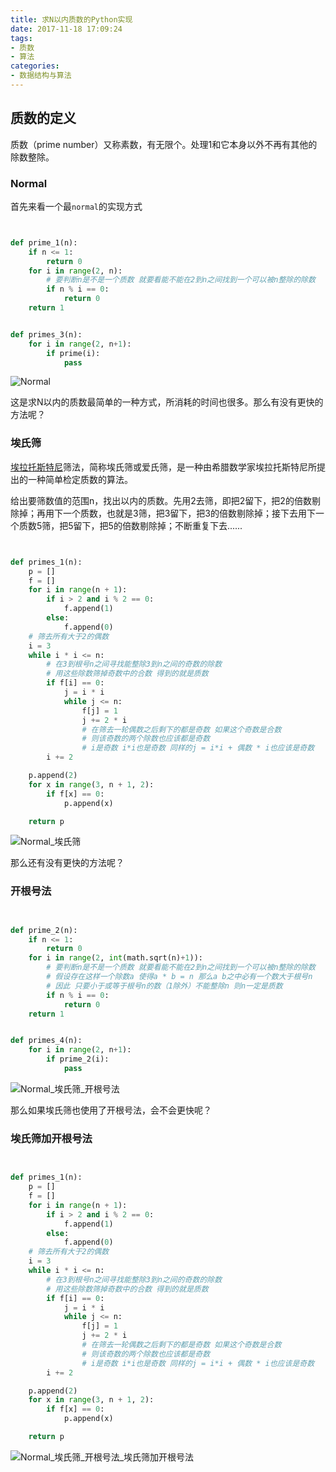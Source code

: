 ```yaml
---
title: 求N以内质数的Python实现
date: 2017-11-18 17:09:24
tags:
- 质数
- 算法
categories:
- 数据结构与算法
---
```


## 质数的定义

质数（prime number）又称素数，有无限个。处理1和它本身以外不再有其他的除数整除。

### Normal

首先来看一个最`normal`的实现方式

```Python


def prime_1(n):
    if n <= 1:
        return 0
    for i in range(2, n):
        # 要判断n是不是一个质数 就要看能不能在2到n之间找到一个可以被n整除的除数
        if n % i == 0:
            return 0
    return 1


def primes_3(n):
    for i in range(2, n+1):
        if prime(i):
            pass

```

![Normal](http://op7aviu2v.bkt.clouddn.com/%E6%95%B0%E6%8D%AE%E7%BB%93%E6%9E%84%E4%B8%8E%E7%AE%97%E6%B3%95/image/png/Normal.png)

这是求N以内的质数最简单的一种方式，所消耗的时间也很多。那么有没有更快的方法呢？

### 埃氏筛

[埃拉托斯特尼](https://baike.baidu.com/item/%E5%9F%83%E6%8B%89%E6%89%98%E6%96%AF%E7%89%B9%E5%B0%BC)筛法，简称埃氏筛或爱氏筛，是一种由希腊数学家埃拉托斯特尼所提出的一种简单检定质数的算法。

给出要筛数值的范围n，找出以内的质数。先用2去筛，即把2留下，把2的倍数剔除掉；再用下一个质数，也就是3筛，把3留下，把3的倍数剔除掉；接下去用下一个质数5筛，把5留下，把5的倍数剔除掉；不断重复下去......

```python


def primes_1(n):
    p = []
    f = []
    for i in range(n + 1):
        if i > 2 and i % 2 == 0:
            f.append(1)
        else:
            f.append(0)
    # 筛去所有大于2的偶数
    i = 3
    while i * i <= n:
        # 在3到根号n之间寻找能整除3到n之间的奇数的除数
        # 用这些除数筛掉奇数中的合数 得到的就是质数
        if f[i] == 0:
            j = i * i
            while j <= n:
                f[j] = 1
                j += 2 * i
                # 在筛去一轮偶数之后剩下的都是奇数 如果这个奇数是合数
                # 则该奇数的两个除数也应该都是奇数
                # i是奇数 i*i也是奇数 同样的j = i*i + 偶数 * i也应该是奇数
        i += 2

    p.append(2)
    for x in range(3, n + 1, 2):
        if f[x] == 0:
            p.append(x)

    return p

```

![Normal_埃氏筛](http://op7aviu2v.bkt.clouddn.com/%E6%95%B0%E6%8D%AE%E7%BB%93%E6%9E%84%E4%B8%8E%E7%AE%97%E6%B3%95/image/png/Normal_%E5%9F%83%E6%B0%8F%E7%AD%9B.png)

那么还有没有更快的方法呢？

### 开根号法

```python


def prime_2(n):
    if n <= 1:
        return 0
    for i in range(2, int(math.sqrt(n)+1)):
        # 要判断n是不是一个质数 就要看能不能在2到n之间找到一个可以被n整除的除数
        # 假设存在这样一个除数a 使得a * b = n 那么a b之中必有一个数大于根号n
        # 因此 只要小于或等于根号n的数（1除外）不能整除n 则n一定是质数
        if n % i == 0:
            return 0
    return 1


def primes_4(n):
    for i in range(2, n+1):
        if prime_2(i):
            pass
```

![Normal_埃氏筛_开根号法](http://op7aviu2v.bkt.clouddn.com/%E6%95%B0%E6%8D%AE%E7%BB%93%E6%9E%84%E4%B8%8E%E7%AE%97%E6%B3%95/image/png/Normal_%E5%9F%83%E6%B0%8F%E7%AD%9B_%E5%BC%80%E6%A0%B9%E5%8F%B7%E6%B3%95.png)

那么如果埃氏筛也使用了开根号法，会不会更快呢？

### 埃氏筛加开根号法

```Python


def primes_1(n):
    p = []
    f = []
    for i in range(n + 1):
        if i > 2 and i % 2 == 0:
            f.append(1)
        else:
            f.append(0)
    # 筛去所有大于2的偶数
    i = 3
    while i * i <= n:
        # 在3到根号n之间寻找能整除3到n之间的奇数的除数
        # 用这些除数筛掉奇数中的合数 得到的就是质数
        if f[i] == 0:
            j = i * i
            while j <= n:
                f[j] = 1
                j += 2 * i
                # 在筛去一轮偶数之后剩下的都是奇数 如果这个奇数是合数
                # 则该奇数的两个除数也应该都是奇数
                # i是奇数 i*i也是奇数 同样的j = i*i + 偶数 * i也应该是奇数
        i += 2

    p.append(2)
    for x in range(3, n + 1, 2):
        if f[x] == 0:
            p.append(x)

    return p

```

![Normal_埃氏筛_开根号法_埃氏筛加开根号法](http://op7aviu2v.bkt.clouddn.com/%E6%95%B0%E6%8D%AE%E7%BB%93%E6%9E%84%E4%B8%8E%E7%AE%97%E6%B3%95/image/png/Normal_%E5%9F%83%E6%B0%8F%E7%AD%9B_%E5%BC%80%E6%A0%B9%E5%8F%B7%E6%B3%95_%E5%9F%83%E6%B0%8F%E7%AD%9B%E5%8A%A0%E5%BC%80%E6%A0%B9%E5%8F%B7%E6%B3%95.png)


